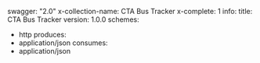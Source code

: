 swagger: "2.0"
x-collection-name: CTA Bus Tracker
x-complete: 1
info:
  title: CTA Bus Tracker
  version: 1.0.0
schemes:
- http
produces:
- application/json
consumes:
- application/json